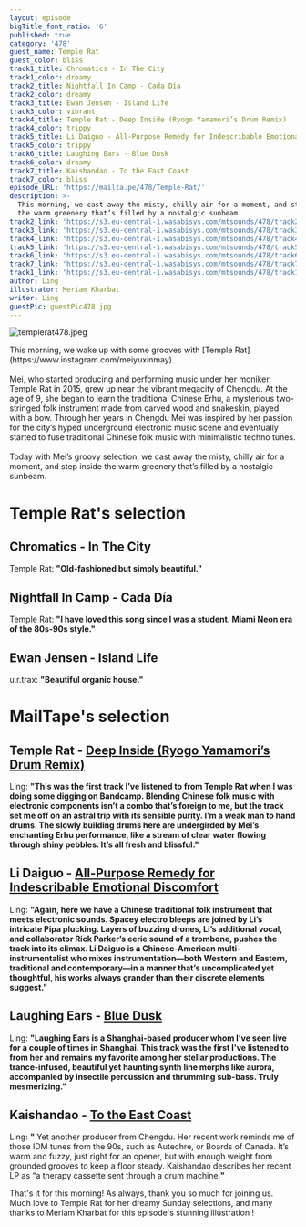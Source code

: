 ```yaml
---
layout: episode
bigTitle_font_ratio: '6'
published: true
category: '478'
guest_name: Temple Rat
guest_color: bliss
track1_title: Chromatics - In The City
track1_color: dreamy
track2_title: Nightfall In Camp - Cada Día
track2_color: dreamy
track3_title: Ewan Jensen - Island Life
track3_color: vibrant
track4_title: Temple Rat - Deep Inside (Ryogo Yamamori’s Drum Remix)
track4_color: trippy
track5_title: Li Daiguo - All-Purpose Remedy for Indescribable Emotional Discomfort
track5_color: trippy
track6_title: Laughing Ears - Blue Dusk
track6_color: dreamy
track7_title: Kaishandao - To the East Coast
track7_color: bliss
episode_URL: 'https://mailta.pe/478/Temple-Rat/'
description: >-
  This morning, we cast away the misty, chilly air for a moment, and step inside
  the warm greenery that’s filled by a nostalgic sunbeam.
track2_link: 'https://s3.eu-central-1.wasabisys.com/mtsounds/478/track2.mp3'
track3_link: 'https://s3.eu-central-1.wasabisys.com/mtsounds/478/track3.mp3'
track4_link: 'https://s3.eu-central-1.wasabisys.com/mtsounds/478/track4.mp3'
track5_link: 'https://s3.eu-central-1.wasabisys.com/mtsounds/478/track5.mp3'
track6_link: 'https://s3.eu-central-1.wasabisys.com/mtsounds/478/track6.mp3'
track7_link: 'https://s3.eu-central-1.wasabisys.com/mtsounds/478/track7.mp3'
track1_link: 'https://s3.eu-central-1.wasabisys.com/mtsounds/478/track1.mp3'
author: Ling
illustrator: Meriam Kharbat
writer: Ling
guestPic: guestPic478.jpg
---
```

![templerat478.jpeg]({{site.baseurl}}/img/templerat478.jpeg)
<p id="introduction"> This morning, we wake up with some grooves with [Temple Rat](https://www.instagram.com/meiyuxinmay).
<br><br>
Mei, who started producing and performing music under her moniker Temple Rat in 2015, grew up near the vibrant megacity of Chengdu. At the age of 9, she began to learn the traditional Chinese Erhu, a mysterious two-stringed folk instrument made from carved wood and snakeskin, played with a bow. Through her years in Chengdu Mei was inspired by her passion for the city’s hyped underground electronic music scene and eventually started to fuse traditional Chinese folk music with minimalistic techno tunes.
<br><br>
Today with Mei’s groovy selection, we cast away the misty, chilly air for a moment, and step inside the warm greenery that’s filled by a nostalgic sunbeam.
</p>


# Temple Rat's selection

## Chromatics - In The City
Temple Rat: **"**Old-fashioned but simply beautiful.**"**

## Nightfall In Camp - Cada Día
Temple Rat: **"**I have loved this song since I was a student. Miami Neon era of the 80s-90s style.**"**

## Ewan Jensen - Island Life
u.r.trax: **"**Beautiful organic house.**"**


# MailTape's selection

## Temple Rat - [Deep Inside (Ryogo Yamamori’s Drum Remix)](https://kagerou.bandcamp.com/album/spring-dawn)
Ling: **"**This was the first track I’ve listened to from Temple Rat when I was doing some digging on Bandcamp. Blending Chinese folk music with electronic components isn’t a combo that’s foreign to me, but the track set me off on an astral trip with its sensible purity. I’m a weak man to hand drums. The slowly building drums here are undergirded by Mei’s enchanting Erhu performance, like a stream of clear water flowing through shiny pebbles. It’s all fresh and blissful.**"**

## Li Daiguo - [All-Purpose Remedy for Indescribable Emotional Discomfort](https://parkerli.bandcamp.com/album/free-world-music)
Ling: **"**Again, here we have a Chinese traditional folk instrument that meets electronic sounds. Spacey electro bleeps are joined by Li’s intricate Pipa plucking. Layers of buzzing drones, Li’s additional vocal, and collaborator Rick Parker’s eerie sound of a trombone, pushes the track into its climax. Li Daiguo is a Chinese-American multi-instrumentalist who mixes instrumentation—both Western and Eastern, traditional and contemporary—in a manner that’s uncomplicated yet thoughtful, his works always grander than their discrete elements suggest.**"**

## Laughing Ears - [Blue Dusk](https://laughingears.bandcamp.com/album/blue-dusk)
Ling: **"**Laughing Ears is a Shanghai-based producer whom I’ve seen live for a couple of times in Shanghai. This track was the first I've listened to from her and remains my favorite among her stellar productions. The trance-infused, beautiful yet haunting synth line morphs like aurora, accompanied by insectile percussion and thrumming sub-bass. Truly mesmerizing.**"**

## Kaishandao - [To the East Coast](https://kaishandao.bandcamp.com/album/homeland)
Ling: **"** Yet another producer from Chengdu. Her recent work reminds me of those IDM tunes from the 90s, such as Autechre, or Boards of Canada. It’s warm and fuzzy, just right for an opener, but with enough weight from grounded grooves to keep a floor steady. Kaishandao describes her recent LP as “a therapy cassette sent through a drum machine.**"**


<p id="outroduction">That's it for this morning! As always, thank you so much for joining us. Much love to Temple Rat for her dreamy Sunday selections, and many thanks to Meriam Kharbat for this episode's stunning illustration !</p>

